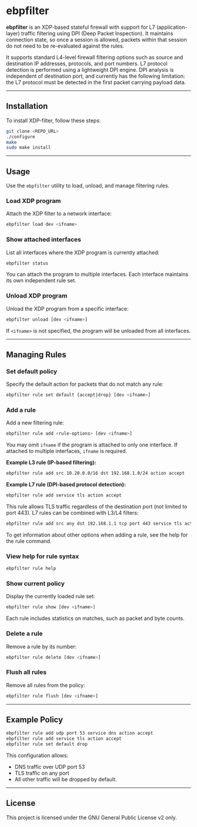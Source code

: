 # ebpfilter

**ebpfilter** is an XDP-based stateful firewall with support for L7 (application-layer) traffic filtering using DPI (Deep Packet Inspection). It maintains connection state, so once a session is allowed, packets within that session do not need to be re-evaluated against the rules.

It supports standard L4-level firewall filtering options such as source and destination IP addresses, protocols, and port numbers. L7 protocol detection is performed using a lightweight DPI engine. DPI analysis is independent of destination port, and currently has the following limitation: the L7 protocol must be detected in the first packet carrying payload data.

---

## Installation

To install XDP-filter, follow these steps:

```bash
git clone <REPO_URL>
./configure
make
sudo make install
````

---

## Usage

Use the `ebpfilter` utility to load, unload, and manage filtering rules.

### Load XDP program

Attach the XDP filter to a network interface:

```bash
ebpfilter load dev <ifname>
```

### Show attached interfaces

List all interfaces where the XDP program is currently attached:

```bash
ebpfilter status
```

You can attach the program to multiple interfaces. Each interface maintains its own independent rule set.

### Unload XDP program

Unload the XDP program from a specific interface:

```bash
ebpfilter unload [dev <ifname>]
```

If `<ifname>` is not specified, the program will be unloaded from all interfaces.

---

## Managing Rules

### Set default policy

Specify the default action for packets that do not match any rule:

```bash
ebpfilter rule set default {accept|drop} [dev <ifname>]
```

### Add a rule

Add a new filtering rule:

```bash
ebpfilter rule add <rule-options> [dev <ifname>]
```

You may omit `ifname` if the program is attached to only one interface. If attached to multiple interfaces, `ifname` is required.

**Example L3 rule (IP-based filtering):**

```bash
ebpfilter rule add src 10.20.0.0/16 dst 192.168.1.0/24 action accept
```

**Example L7 rule (DPI-based protocol detection):**

```bash
ebpfilter rule add service tls action accept
```

This rule allows TLS traffic regardless of the destination port (not limited to port 443). L7 rules can be combined with L3/L4 filters:

```bash
ebpfilter rule add src any dst 192.168.1.1 tcp port 443 service tls action accept
```
To get information about other options when adding a rule, see the help for the rule command.

### View help for rule syntax

```bash
ebpfilter rule help
```

### Show current policy

Display the currently loaded rule set:

```bash
ebpfilter rule show [dev <ifname>]
```

Each rule includes statistics on matches, such as packet and byte counts.

### Delete a rule

Remove a rule by its number:

```bash
ebpfilter rule delete [dev <ifname>]
```

### Flush all rules

Remove all rules from the policy:

```bash
ebpfilter rule flush [dev <ifname>]
```

---

## Example Policy

```bash
ebpfilter rule add udp port 53 service dns action accept
ebpfilter rule add service tls action accept
ebpfilter rule set default drop
```

This configuration allows:

* DNS traffic over UDP port 53
* TLS traffic on any port
* All other traffic will be dropped by default.

---

## License

This project is licensed under the GNU General Public License v2 only.
